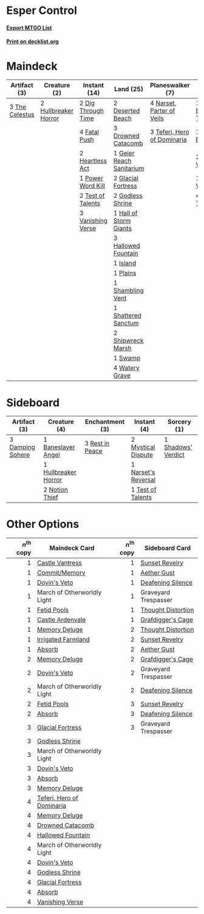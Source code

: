 # Esper Control

#### [Export MTGO List](../collection/Esper%20Control/Esper%20Control.txt)
#### [Print on decklist.org](http://decklist.org/?deckmain=1%09Bloodchief's%20Thirst%0A2%09Deserted%20Beach%0A2%09Dig%20Through%20Time%0A3%09Drowned%20Catacomb%0A1%09Extinction%20Event%0A4%09Fatal%20Push%0A1%09Geier%20Reach%20Sanitarium%0A2%09Glacial%20Fortress%0A2%09Godless%20Shrine%0A1%09Hall%20of%20Storm%20Giants%0A3%09Hallowed%20Fountain%0A2%09Heartless%20Act%0A2%09Hullbreaker%20Horror%0A1%09Island%0A4%09Narset,%20Parter%20of%20Veils%0A1%09Plains%0A1%09Power%20Word%20Kill%0A2%09Shadows'%20Verdict%0A1%09Shambling%20Vent%0A1%09Shattered%20Sanctum%0A2%09Shipwreck%20Marsh%0A1%09Supreme%20Verdict%0A1%09Swamp%0A3%09Teferi,%20Hero%20of%20Dominaria%0A2%09Test%20of%20Talents%0A3%09The%20Celestus%0A4%09Thoughtseize%0A3%09Vanishing%20Verse%0A4%09Watery%20Grave&deckside=1%09Baneslayer%20Angel%0A3%09Damping%20Sphere%0A1%09Hullbreaker%20Horror%0A2%09Mystical%20Dispute%0A1%09Narset's%20Reversal%0A2%09Notion%20Thief%0A3%09Rest%20in%20Peace%0A1%09Shadows'%20Verdict%0A1%09Test%20of%20Talents)
# Maindeck

|                                      Artifact (3)                                       |                                         Creature (2)                                          |                                        Instant (14)                                         |                                             Land (25)                                             |                                           Planeswalker (7)                                           |                                          Sorcery (9)                                           |
|-----------------------------------------------------------------------------------------|-----------------------------------------------------------------------------------------------|---------------------------------------------------------------------------------------------|---------------------------------------------------------------------------------------------------|------------------------------------------------------------------------------------------------------|------------------------------------------------------------------------------------------------|
|3 [The Celestus](http://gatherer.wizards.com/Pages/Card/Details.aspx?multiverseid=535049)|2 [Hullbreaker Horror](http://gatherer.wizards.com/Pages/Card/Details.aspx?multiverseid=540902)|2 [Dig Through Time](http://gatherer.wizards.com/Pages/Card/Details.aspx?multiverseid=386518)|2 [Deserted Beach](http://gatherer.wizards.com/Pages/Card/Details.aspx?multiverseid=535058)        |4 [Narset, Parter of Veils](http://gatherer.wizards.com/Pages/Card/Details.aspx?multiverseid=460988)  |1 [Bloodchief's Thirst](http://gatherer.wizards.com/Pages/Card/Details.aspx?multiverseid=491729)|
|                                                                                         |                                                                                               |4 [Fatal Push](http://gatherer.wizards.com/Pages/Card/Details.aspx?multiverseid=423724)      |3 [Drowned Catacomb](http://gatherer.wizards.com/Pages/Card/Details.aspx?multiverseid=430633)      |3 [Teferi, Hero of Dominaria](http://gatherer.wizards.com/Pages/Card/Details.aspx?multiverseid=443095)|1 [Extinction Event](http://gatherer.wizards.com/Pages/Card/Details.aspx?multiverseid=479608)   |
|                                                                                         |                                                                                               |2 [Heartless Act](http://gatherer.wizards.com/Pages/Card/Details.aspx?multiverseid=479611)   |1 [Geier Reach Sanitarium](http://gatherer.wizards.com/Pages/Card/Details.aspx?multiverseid=414510)|                                                                                                      |2 [Shadows' Verdict](http://gatherer.wizards.com/Pages/Card/Details.aspx?multiverseid=491762)   |
|                                                                                         |                                                                                               |1 [Power Word Kill](http://gatherer.wizards.com/Pages/Card/Details.aspx?multiverseid=527401) |2 [Glacial Fortress](http://gatherer.wizards.com/Pages/Card/Details.aspx?multiverseid=190562)      |                                                                                                      |1 [Supreme Verdict](http://gatherer.wizards.com/Pages/Card/Details.aspx?multiverseid=438776)    |
|                                                                                         |                                                                                               |2 [Test of Talents](http://gatherer.wizards.com/Pages/Card/Details.aspx?multiverseid=513536) |2 [Godless Shrine](http://gatherer.wizards.com/Pages/Card/Details.aspx?multiverseid=405099)        |                                                                                                      |4 [Thoughtseize](http://gatherer.wizards.com/Pages/Card/Details.aspx?multiverseid=438676)       |
|                                                                                         |                                                                                               |3 [Vanishing Verse](http://gatherer.wizards.com/Pages/Card/Details.aspx?multiverseid=513736) |1 [Hall of Storm Giants](http://gatherer.wizards.com/Pages/Card/Details.aspx?multiverseid=527544)  |                                                                                                      |                                                                                                |
|                                                                                         |                                                                                               |                                                                                             |3 [Hallowed Fountain](http://gatherer.wizards.com/Pages/Card/Details.aspx?multiverseid=97071)      |                                                                                                      |                                                                                                |
|                                                                                         |                                                                                               |                                                                                             |1 [Island](http://gatherer.wizards.com/Pages/Card/Details.aspx?multiverseid=439857)                |                                                                                                      |                                                                                                |
|                                                                                         |                                                                                               |                                                                                             |1 [Plains](http://gatherer.wizards.com/Pages/Card/Details.aspx?multiverseid=439856)                |                                                                                                      |                                                                                                |
|                                                                                         |                                                                                               |                                                                                             |1 [Shambling Vent](http://gatherer.wizards.com/Pages/Card/Details.aspx?multiverseid=402031)        |                                                                                                      |                                                                                                |
|                                                                                         |                                                                                               |                                                                                             |1 [Shattered Sanctum](http://gatherer.wizards.com/Pages/Card/Details.aspx?multiverseid=541140)     |                                                                                                      |                                                                                                |
|                                                                                         |                                                                                               |                                                                                             |2 [Shipwreck Marsh](http://gatherer.wizards.com/Pages/Card/Details.aspx?multiverseid=535066)       |                                                                                                      |                                                                                                |
|                                                                                         |                                                                                               |                                                                                             |1 [Swamp](http://gatherer.wizards.com/Pages/Card/Details.aspx?multiverseid=439858)                 |                                                                                                      |                                                                                                |
|                                                                                         |                                                                                               |                                                                                             |4 [Watery Grave](http://gatherer.wizards.com/Pages/Card/Details.aspx?multiverseid=405114)          |                                                                                                      |                                                                                                |


# Sideboard

|                                       Artifact (3)                                        |                                         Creature (4)                                          |                                     Enchantment (3)                                      |                                         Instant (4)                                          |                                         Sorcery (1)                                         |
|-------------------------------------------------------------------------------------------|-----------------------------------------------------------------------------------------------|------------------------------------------------------------------------------------------|----------------------------------------------------------------------------------------------|---------------------------------------------------------------------------------------------|
|3 [Damping Sphere](http://gatherer.wizards.com/Pages/Card/Details.aspx?multiverseid=443101)|1 [Baneslayer Angel](http://gatherer.wizards.com/Pages/Card/Details.aspx?multiverseid=191065)  |3 [Rest in Peace](http://gatherer.wizards.com/Pages/Card/Details.aspx?multiverseid=442021)|2 [Mystical Dispute](http://gatherer.wizards.com/Pages/Card/Details.aspx?multiverseid=473020) |1 [Shadows' Verdict](http://gatherer.wizards.com/Pages/Card/Details.aspx?multiverseid=491762)|
|                                                                                           |1 [Hullbreaker Horror](http://gatherer.wizards.com/Pages/Card/Details.aspx?multiverseid=540902)|                                                                                          |1 [Narset's Reversal](http://gatherer.wizards.com/Pages/Card/Details.aspx?multiverseid=460989)|                                                                                             |
|                                                                                           |2 [Notion Thief](http://gatherer.wizards.com/Pages/Card/Details.aspx?multiverseid=442200)      |                                                                                          |1 [Test of Talents](http://gatherer.wizards.com/Pages/Card/Details.aspx?multiverseid=513536)  |                                                                                             |


# Other Options

|*n*<sup>th</sup> copy|                                           Maindeck Card                                            |*n*<sup>th</sup> copy|                                       Sideboard Card                                        |
|--------------------:|----------------------------------------------------------------------------------------------------|--------------------:|---------------------------------------------------------------------------------------------|
|                    1|[Castle Vantress](http://gatherer.wizards.com/Pages/Card/Details.aspx?multiverseid=473204)          |                    1|[Sunset Revelry](http://gatherer.wizards.com/Pages/Card/Details.aspx?multiverseid=534796)    |
|                    1|[Commit/Memory](http://gatherer.wizards.com/Pages/Card/Details.aspx?multiverseid=426913)            |                    1|[Aether Gust](http://gatherer.wizards.com/Pages/Card/Details.aspx?multiverseid=466796)       |
|                    1|[Dovin's Veto](http://gatherer.wizards.com/Pages/Card/Details.aspx?multiverseid=461120)             |                    1|[Deafening Silence](http://gatherer.wizards.com/Pages/Card/Details.aspx?multiverseid=472972) |
|                    1|March of Otherworldly Light                                                                         |                    1|Graveyard Trespasser                                                                         |
|                    1|[Fetid Pools](http://gatherer.wizards.com/Pages/Card/Details.aspx?multiverseid=426945)              |                    1|[Thought Distortion](http://gatherer.wizards.com/Pages/Card/Details.aspx?multiverseid=466871)|
|                    1|[Castle Ardenvale](http://gatherer.wizards.com/Pages/Card/Details.aspx?multiverseid=473200)         |                    1|[Grafdigger's Cage](http://gatherer.wizards.com/Pages/Card/Details.aspx?multiverseid=278452) |
|                    1|[Memory Deluge](http://gatherer.wizards.com/Pages/Card/Details.aspx?multiverseid=534825)            |                    2|[Thought Distortion](http://gatherer.wizards.com/Pages/Card/Details.aspx?multiverseid=466871)|
|                    1|[Irrigated Farmland](http://gatherer.wizards.com/Pages/Card/Details.aspx?multiverseid=426947)       |                    2|[Sunset Revelry](http://gatherer.wizards.com/Pages/Card/Details.aspx?multiverseid=534796)    |
|                    1|[Absorb](http://gatherer.wizards.com/Pages/Card/Details.aspx?multiverseid=23155)                    |                    2|[Aether Gust](http://gatherer.wizards.com/Pages/Card/Details.aspx?multiverseid=466796)       |
|                    2|[Memory Deluge](http://gatherer.wizards.com/Pages/Card/Details.aspx?multiverseid=534825)            |                    2|[Grafdigger's Cage](http://gatherer.wizards.com/Pages/Card/Details.aspx?multiverseid=278452) |
|                    2|[Dovin's Veto](http://gatherer.wizards.com/Pages/Card/Details.aspx?multiverseid=461120)             |                    2|Graveyard Trespasser                                                                         |
|                    2|March of Otherworldly Light                                                                         |                    2|[Deafening Silence](http://gatherer.wizards.com/Pages/Card/Details.aspx?multiverseid=472972) |
|                    2|[Fetid Pools](http://gatherer.wizards.com/Pages/Card/Details.aspx?multiverseid=426945)              |                    3|[Sunset Revelry](http://gatherer.wizards.com/Pages/Card/Details.aspx?multiverseid=534796)    |
|                    2|[Absorb](http://gatherer.wizards.com/Pages/Card/Details.aspx?multiverseid=23155)                    |                    3|[Deafening Silence](http://gatherer.wizards.com/Pages/Card/Details.aspx?multiverseid=472972) |
|                    3|[Glacial Fortress](http://gatherer.wizards.com/Pages/Card/Details.aspx?multiverseid=190562)         |                    3|Graveyard Trespasser                                                                         |
|                    3|[Godless Shrine](http://gatherer.wizards.com/Pages/Card/Details.aspx?multiverseid=405099)           |                     |                                                                                             |
|                    3|March of Otherworldly Light                                                                         |                     |                                                                                             |
|                    3|[Dovin's Veto](http://gatherer.wizards.com/Pages/Card/Details.aspx?multiverseid=461120)             |                     |                                                                                             |
|                    3|[Absorb](http://gatherer.wizards.com/Pages/Card/Details.aspx?multiverseid=23155)                    |                     |                                                                                             |
|                    3|[Memory Deluge](http://gatherer.wizards.com/Pages/Card/Details.aspx?multiverseid=534825)            |                     |                                                                                             |
|                    4|[Teferi, Hero of Dominaria](http://gatherer.wizards.com/Pages/Card/Details.aspx?multiverseid=443095)|                     |                                                                                             |
|                    4|[Memory Deluge](http://gatherer.wizards.com/Pages/Card/Details.aspx?multiverseid=534825)            |                     |                                                                                             |
|                    4|[Drowned Catacomb](http://gatherer.wizards.com/Pages/Card/Details.aspx?multiverseid=430633)         |                     |                                                                                             |
|                    4|[Hallowed Fountain](http://gatherer.wizards.com/Pages/Card/Details.aspx?multiverseid=97071)         |                     |                                                                                             |
|                    4|March of Otherworldly Light                                                                         |                     |                                                                                             |
|                    4|[Dovin's Veto](http://gatherer.wizards.com/Pages/Card/Details.aspx?multiverseid=461120)             |                     |                                                                                             |
|                    4|[Godless Shrine](http://gatherer.wizards.com/Pages/Card/Details.aspx?multiverseid=405099)           |                     |                                                                                             |
|                    4|[Glacial Fortress](http://gatherer.wizards.com/Pages/Card/Details.aspx?multiverseid=190562)         |                     |                                                                                             |
|                    4|[Absorb](http://gatherer.wizards.com/Pages/Card/Details.aspx?multiverseid=23155)                    |                     |                                                                                             |
|                    4|[Vanishing Verse](http://gatherer.wizards.com/Pages/Card/Details.aspx?multiverseid=513736)          |                     |                                                                                             |

